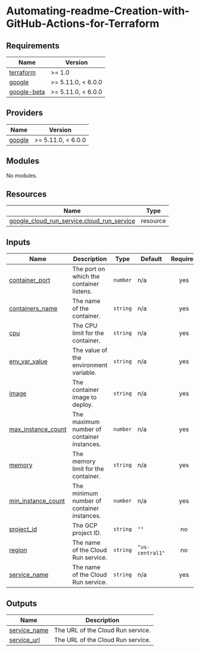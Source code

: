 # Automating-readme-Creation-with-GitHub-Actions-for-Terraform
<!-- BEGIN_TF_DOCS -->
## Requirements

| Name | Version |
|------|---------|
| <a name="requirement_terraform"></a> [terraform](#requirement\_terraform) | >= 1.0 |
| <a name="requirement_google"></a> [google](#requirement\_google) | >= 5.11.0, < 6.0.0 |
| <a name="requirement_google-beta"></a> [google-beta](#requirement\_google-beta) | >= 5.11.0, < 6.0.0 |

## Providers

| Name | Version |
|------|---------|
| <a name="provider_google"></a> [google](#provider\_google) | >= 5.11.0, < 6.0.0 |

## Modules

No modules.

## Resources

| Name | Type |
|------|------|
| [google_cloud_run_service.cloud_run_service](https://registry.terraform.io/providers/hashicorp/google/latest/docs/resources/cloud_run_service) | resource |

## Inputs

| Name | Description | Type | Default | Required |
|------|-------------|------|---------|:--------:|
| <a name="input_container_port"></a> [container\_port](#input\_container\_port) | The port on which the container listens. | `number` | n/a | yes |
| <a name="input_containers_name"></a> [containers\_name](#input\_containers\_name) | The name of the container. | `string` | n/a | yes |
| <a name="input_cpu"></a> [cpu](#input\_cpu) | The CPU limit for the container. | `string` | n/a | yes |
| <a name="input_env_var_value"></a> [env\_var\_value](#input\_env\_var\_value) | The value of the environment variable. | `string` | n/a | yes |
| <a name="input_image"></a> [image](#input\_image) | The container image to deploy. | `string` | n/a | yes |
| <a name="input_max_instance_count"></a> [max\_instance\_count](#input\_max\_instance\_count) | The maximum number of container instances. | `number` | n/a | yes |
| <a name="input_memory"></a> [memory](#input\_memory) | The memory limit for the container. | `string` | n/a | yes |
| <a name="input_min_instance_count"></a> [min\_instance\_count](#input\_min\_instance\_count) | The minimum number of container instances. | `number` | n/a | yes |
| <a name="input_project_id"></a> [project\_id](#input\_project\_id) | The GCP project ID. | `string` | `""` | no |
| <a name="input_region"></a> [region](#input\_region) | The name of the Cloud Run service. | `string` | `"us-central1"` | no |
| <a name="input_service_name"></a> [service\_name](#input\_service\_name) | The name of the Cloud Run service. | `string` | n/a | yes |

## Outputs

| Name | Description |
|------|-------------|
| <a name="output_service_name"></a> [service\_name](#output\_service\_name) | The URL of the Cloud Run service. |
| <a name="output_service_url"></a> [service\_url](#output\_service\_url) | The URL of the Cloud Run service. |
<!-- END_TF_DOCS -->